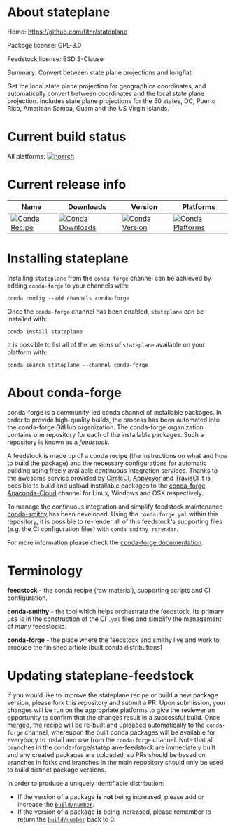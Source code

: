 About stateplane
================

Home: https://github.com/fitnr/stateplane

Package license: GPL-3.0

Feedstock license: BSD 3-Clause

Summary: Convert between state plane projections and long/lat

Get the local state plane projection for geographica coordinates, and
automatically convert between coordinates and the local state plane
projection. Includes state plane projections for the 50 states, DC, Puerto
Rico, American Samoa, Guam and the US Virgin Islands.


Current build status
====================

All platforms:
[![noarch](https://img.shields.io/circleci/project/github/conda-forge/stateplane-feedstock/master.svg?label=noarch)](https://circleci.com/gh/conda-forge/stateplane-feedstock)

Current release info
====================

| Name | Downloads | Version | Platforms |
| --- | --- | --- | --- |
| [![Conda Recipe](https://img.shields.io/badge/recipe-stateplane-green.svg)](https://anaconda.org/conda-forge/stateplane) | [![Conda Downloads](https://img.shields.io/conda/dn/conda-forge/stateplane.svg)](https://anaconda.org/conda-forge/stateplane) | [![Conda Version](https://img.shields.io/conda/vn/conda-forge/stateplane.svg)](https://anaconda.org/conda-forge/stateplane) | [![Conda Platforms](https://img.shields.io/conda/pn/conda-forge/stateplane.svg)](https://anaconda.org/conda-forge/stateplane) |

Installing stateplane
=====================

Installing `stateplane` from the `conda-forge` channel can be achieved by adding `conda-forge` to your channels with:

```
conda config --add channels conda-forge
```

Once the `conda-forge` channel has been enabled, `stateplane` can be installed with:

```
conda install stateplane
```

It is possible to list all of the versions of `stateplane` available on your platform with:

```
conda search stateplane --channel conda-forge
```


About conda-forge
=================

conda-forge is a community-led conda channel of installable packages.
In order to provide high-quality builds, the process has been automated into the
conda-forge GitHub organization. The conda-forge organization contains one repository
for each of the installable packages. Such a repository is known as a *feedstock*.

A feedstock is made up of a conda recipe (the instructions on what and how to build
the package) and the necessary configurations for automatic building using freely
available continuous integration services. Thanks to the awesome service provided by
[CircleCI](https://circleci.com/), [AppVeyor](https://www.appveyor.com/)
and [TravisCI](https://travis-ci.org/) it is possible to build and upload installable
packages to the [conda-forge](https://anaconda.org/conda-forge)
[Anaconda-Cloud](https://anaconda.org/) channel for Linux, Windows and OSX respectively.

To manage the continuous integration and simplify feedstock maintenance
[conda-smithy](https://github.com/conda-forge/conda-smithy) has been developed.
Using the ``conda-forge.yml`` within this repository, it is possible to re-render all of
this feedstock's supporting files (e.g. the CI configuration files) with ``conda smithy rerender``.

For more information please check the [conda-forge documentation](https://conda-forge.org/docs/).

Terminology
===========

**feedstock** - the conda recipe (raw material), supporting scripts and CI configuration.

**conda-smithy** - the tool which helps orchestrate the feedstock.
                   Its primary use is in the construction of the CI ``.yml`` files
                   and simplify the management of *many* feedstocks.

**conda-forge** - the place where the feedstock and smithy live and work to
                  produce the finished article (built conda distributions)


Updating stateplane-feedstock
=============================

If you would like to improve the stateplane recipe or build a new
package version, please fork this repository and submit a PR. Upon submission,
your changes will be run on the appropriate platforms to give the reviewer an
opportunity to confirm that the changes result in a successful build. Once
merged, the recipe will be re-built and uploaded automatically to the
`conda-forge` channel, whereupon the built conda packages will be available for
everybody to install and use from the `conda-forge` channel.
Note that all branches in the conda-forge/stateplane-feedstock are
immediately built and any created packages are uploaded, so PRs should be based
on branches in forks and branches in the main repository should only be used to
build distinct package versions.

In order to produce a uniquely identifiable distribution:
 * If the version of a package **is not** being increased, please add or increase
   the [``build/number``](https://conda.io/docs/user-guide/tasks/build-packages/define-metadata.html#build-number-and-string).
 * If the version of a package **is** being increased, please remember to return
   the [``build/number``](https://conda.io/docs/user-guide/tasks/build-packages/define-metadata.html#build-number-and-string)
   back to 0.
